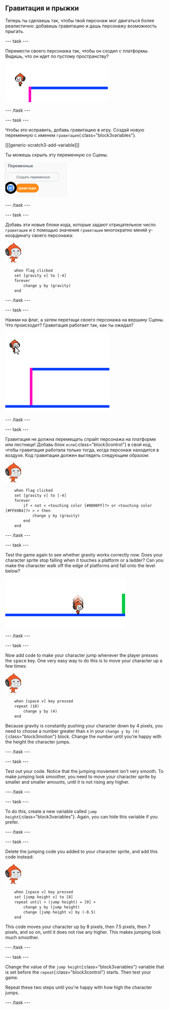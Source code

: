 ## Гравитация и прыжки

Теперь ты сделаешь так, чтобы твой персонаж мог двигаться более реалистично: добавишь гравитацию и дашь персонажу возможность прыгать.

\--- task \---

Перемести своего персонажа так, чтобы он сходил с платформы. Видишь, что он идет по пустому пространству?

![снимок экрана](images/dodge-no-gravity.png)

\--- /task \---

\--- task \---

Чтобы это исправить, добавь гравитацию в игру. Создай новую переменную с именем `гравитация`{:class="block3variables"}.

[[[generic-scratch3-add-variable]]]

Ты можешь скрыть эту переменную со Сцены.

![снимок экрана](images/dodge-gravity-annotated.png)

\--- /task \---

\--- task \---

Добавь эти новые блоки кода, которые задают отрицательное число `гравитации` и с помощью значения `гравитации` многократно меняй y-координату своего персонажа:

![спрайт Пико ходит](images/pico_walking_sprite.png)

```blocks3
    when flag clicked
    set [gravity v] to [-4]
    forever
        change y by (gravity)
    end
```

\--- /task \---

\--- task \---

Нажми на флаг, а затем перетащи своего персонажа на вершину Сцены. Что происходит? Гравитация работает так, как ты ожидал?

![снимок экрана](images/dodge-gravity-drag.png)

\--- /task \---

\--- task \---

Гравитация не должна перемещать спрайт персонажа на платформе или лестнице! Добавь блок `если`{:class="block3control"} в свой код, чтобы гравитация работала только тогда, когда персонаж находится в воздухе. Код гравитации должен выглядеть следующим образом:

![спрайт Пико ходит](images/pico_walking_sprite.png)

```blocks3
    when flag clicked
    set [gravity v] to [-4]
    forever
        if < not < <touching color [#0000FF]?> or <touching color [#FF69B4]?> > > then
            change y by (gravity)
        end
    end
```

\--- /task \---

\--- task \---

Test the game again to see whether gravity works correctly now. Does your character sprite stop falling when it touches a platform or a ladder? Can you make the character walk off the edge of platforms and fall onto the level below?

![screenshot](images/dodge-gravity-test.png)

\--- /task \---

\--- task \---

Now add code to make your character jump whenever the player presses the <kbd>space</kbd> key. One very easy way to do this is to move your character up a few times:

![pico walking sprite](images/pico_walking_sprite.png)

```blocks3
    when [space v] key pressed
    repeat (10)
        change y by (4)
    end
```

Because gravity is constantly pushing your character down by 4 pixels, you need to choose a number greater than `4` in your `change y by (4)`{:class="block3motion"} block. Change the number until you're happy with the height the character jumps.

\--- /task \---

\--- task \---

Test out your code. Notice that the jumping movement isn't very smooth. To make jumping look smoother, you need to move your character sprite by smaller and smaller amounts, until it is not rising any higher.

\--- /task \---

\--- task \---

To do this, create a new variable called `jump height`{:class="block3variables"}. Again, you can hide this variable if you prefer.

\--- /task \---

\--- task \---

Delete the jumping code you added to your character sprite, and add this code instead:

![pico walking sprite](images/pico_walking_sprite.png)

```blocks3
    when [space v] key pressed
    set [jump height v] to [8]
    repeat until < (jump height) = [0] >
        change y by (jump height)
        change [jump height v] by (-0.5)
    end
```

This code moves your character up by 8 pixels, then 7.5 pixels, then 7 pixels, and so on, until it does not rise any higher. This makes jumping look much smoother.

\--- /task \---

\--- task \---

Change the value of the `jump height`{:class="block3variables"} variable that is set before the `repeat`{:class="block3control"} starts. Then test your game.

Repeat these two steps until you're happy with how high the character jumps.

\--- /task \---